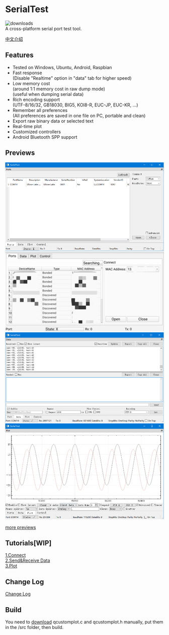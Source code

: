 # SerialTest
![downloads](https://img.shields.io/github/downloads/wh201906/SerialTest/total)  
A cross-platform serial port test tool.  

[中文介绍](doc/README/README_zh_CN.md)  

## Features
+ Tested on Windows, Ubuntu, Android, Raspbian  
+ Fast response  
(Disable "Realtime" option in "data" tab for higher speed)  
+ Low memory cost  
(around 1:1 memory cost in raw dump mode)  
(useful when dumping serial data)  
+ Rich encoding support  
(UTF-8/16/32, GB18030, BIG5, KOI8-R, EUC-JP, EUC-KR, …)  
+ Remember all preferences  
(All preferences are saved in one file on PC, portable and clean)  
+ Export raw binary data or selected text  
+ Real-time plot  
+ Customized controllers  
+ Android Bluetooth SPP support  

## Previews
![port](doc/previews/port.png)  
![port_android](doc/previews/port_android.jpg)  
![data](doc/previews/data.png)  
![plot](doc/previews/plot.png)  

[more previews](doc/previews/previews.md)  

## Tutorials[WIP]
[1.Connect](doc/tutorials/connect/connect_zh_CN.md)  
[2.Send&Receive Data](doc/tutorials/data/data_zh_CN.md)  
[3.Plot](doc/tutorials/plot/plot.gif)  

## Change Log
[Change Log](CHANGELOG.md)

## Build
You need to [download](https://www.qcustomplot.com/release/2.1.0fixed/QCustomPlot-source.tar.gz) qcustomplot.c and qcustomplot.h manually, put them in the /src folder, then build.  